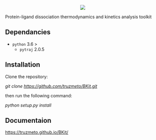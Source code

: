 
<p align="center">
  <img src="docs/Fig/logo.png">
</p>

Protein-ligand dissociation thermodynamics and kinetics analysis toolkit

## Dependancies
- `python` 3.6 >
  - `pytraj` 2.0.5

## Installation

Clone the repository:

*git clone https://github.com/truzmeto/BKit.git*

then run the following command:

*python setup.py install*

## Documentaion 

https://truzmeto.github.io/BKit/
